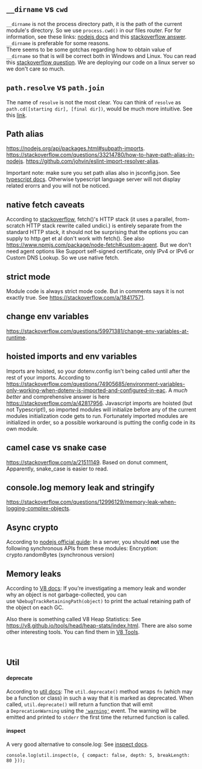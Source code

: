 ## `__dirname` vs `cwd`

`__dirname` is not the process directory path, it is the path of the current module's directory. So we use `process.cwd()` in our files router. For for information, see these links: [nodejs docs](https://nodejs.org/docs/latest/api/modules.html#__dirname) and this [stackoverflow answer](https://stackoverflow.com/a/16730379). `__dirname` is preferable for some reasons.  
There seems to be some gotchas regarding how to obtain value of `__dirname` so that is will be correct both in Windows and Linux. You can read this [stackoverflow question](https://stackoverflow.com/questions/46745014/alternative-for-dirname-in-node-js-when-using-es6-modules). We are deploying our code on a linux server so we don't care so much.

## `path.resolve` vs `path.join`

The name of `resolve` is not the most clear. You can think of `resolve` as `path.cd([starting dir], [final dir])`, would be much more intuitive. See this [link](https://stackoverflow.com/questions/35048686/whats-the-difference-between-path-resolve-and-path-join).

## Path alias

https://nodejs.org/api/packages.html#subpath-imports.
https://stackoverflow.com/questions/33214780/how-to-have-path-alias-in-nodejs.
https://github.com/johvin/eslint-import-resolver-alias.

Important note: make sure you set path alias also in jsconfig.json. See [typescript docs](https://www.typescriptlang.org/tsconfig#paths). Otherwise typescript language server will not display related erorrs and you will not be noticed.

## native fetch caveats

According to [stackoverflow](https://stackoverflow.com/questions/73817412/why-is-the-agent-option-not-available-in-node-native-fetch), fetch()'s HTTP stack (it uses a parallel, from-scratch HTTP stack rewrite called undici.) is entirely separate from the standard HTTP stack, it should not be surprising that the options you can supply to http.get et al don't work with fetch().
See also https://www.npmjs.com/package/node-fetch#custom-agent.
But we don't need agent options like Support self-signed certificate, only IPv4 or IPv6 or Custom DNS Lookup. So we use native fetch.

## strict mode

Module code is always strict mode code. But in comments says it is not exactly true. See https://stackoverflow.com/a/18417571.

## change env variables

https://stackoverflow.com/questions/59971381/change-env-variables-at-runtime.

## hoisted imports and env variables

Imports are hoisted, so your dotenv.config isn't being called until after the rest of your imports. According to https://stackoverflow.com/questions/74905685/environment-variables-only-working-when-dotenv-is-imported-and-configured-in-eac.
A _much better_ and comprehensive answer is here https://stackoverflow.com/a/42817956.
Javascript imports are hoisted (but not Typescript!), so imported modules will initialize before any of the current modules initialization code gets to run. Fortunately imported modules are initialized in order, so a possible workaround is putting the config code in its own module.

## camel case vs snake case

https://stackoverflow.com/a/21511149. Based on donut comment, Apparently, snake_case is easier to read.


## console.log memory leak and stringify
https://stackoverflow.com/questions/12996129/memory-leak-when-logging-complex-objects.


## Async crypto
According to [nodejs official guide](https://nodejs.org/en/guides/dont-block-the-event-loop/):
In a server, you should **not** use the following synchronous APIs from these modules:
Encryption: crypto.randomBytes (synchronous version)


## Memory leaks 
According to [V8 docs](https://v8.dev/docs/memory-leaks): If you’re investigating a memory leak and wonder why an object is not garbage-collected, you can use `%DebugTrackRetainingPath(object)` to print the actual retaining path of the object on each GC.

Also there is something called V8 Heap Statistics: See https://v8.github.io/tools/head/heap-stats/index.html.
There are also some other interesting tools. You can find them in [V8 Tools](https://v8.github.io/tools/head/).

</br>

## Util
#### deprecate
According to [util docs](https://nodejs.org/api/util.html#utildeprecatefn-msg-code): The `util.deprecate()` method wraps `fn` (which may be a function or class) in such a way that it is marked as deprecated. When called, `util.deprecate()` will return a function that will emit a `DeprecationWarning` using the [`'warning'`](https://nodejs.org/api/process.html#event-warning) event. The warning will be emitted and printed to `stderr` the first time the returned function is called.

#### inspect
A very good alternative to console.log: See [inspect docs](https://nodejs.org/api/util.html#utilinspectobject-showhidden-depth-colors).  
```
console.log(util.inspect(o, { compact: false, depth: 5, breakLength: 80 }));
```
